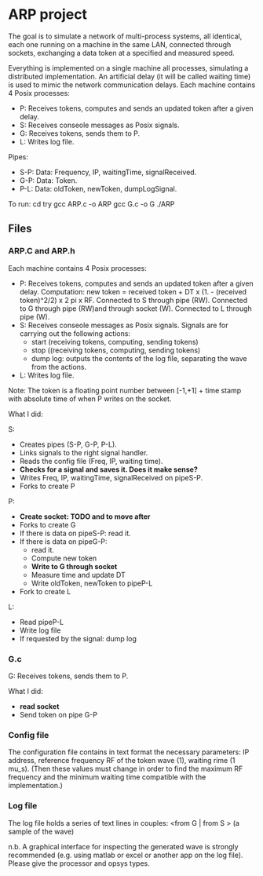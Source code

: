 # ARP project 
The goal is to simulate a network of multi-process systems, all identical, each one running on a machine in the same LAN, connected through sockets, exchanging a data token at a specified and measured speed. 

Everything is implemented on a single machine all processes, simulating a distributed implementation. An artificial delay (it will be called waiting time) is used to mimic the network communication delays. Each machine contains 4 Posix processes:
- P: Receives tokens, computes and sends an updated token after a given delay. 
- S: Receives conseole messages as Posix signals. 
- G: Receives tokens, sends them to P.
- L: Writes log file.

Pipes:
- S-P: Data: Frequency, IP, waitingTime, signalReceived.
- G-P: Data: Token. 
- P-L: Data: oldToken, newToken, dumpLogSignal.


To run: 
cd try
gcc ARP.c -o ARP
gcc G.c -o G
./ARP


## Files

### ARP.C and ARP.h
Each machine contains 4 Posix processes:
- P: Receives tokens, computes and sends an updated token after a given delay. Computation: new token = received token + DT x (1. - (received token)^2/2) x 2 pi x RF. Connected to S through pipe (RW). Connected to G through pipe (RW)and through socket (W). Connected to L through pipe (W). 
- S: Receives conseole messages as Posix signals. Signals are for carrying out the following actions:
  - start (receiving tokens, computing, sending tokens)
  - stop ((receiving tokens, computing, sending tokens)
  - dump log: outputs the contents of the log file, separating the wave from the actions.
- L: Writes log file.

Note: The token is a floating point number between [-1,+1] + time stamp with absolute time of when P writes on the socket. 

What I did:

S: 
- Creates pipes (S-P, G-P, P-L).
- Links signals to the right signal handler. 
- Reads the config file (Freq, IP, waiting time).
- **Checks for a signal and saves it. Does it make sense?**
- Writes Freq, IP, waitingTime, signalReceived on pipeS-P.
- Forks to create P

P:
- **Create socket: TODO and to move after**
- Forks to create G
- If there is data on pipeS-P: read it.
- If there is data on pipeG-P: 
  - read it. 
  - Compute new token
  - **Write to G through socket**
  - Measure time and update DT
  - Write oldToken, newToken to pipeP-L
- Fork to create L 
 
L:
- Read pipeP-L
- Write log file
- If requested by the signal: dump log
 
### G.c
G: Receives tokens, sends them to P.

What I did:
- **read socket**
- Send token on pipe G-P


### Config file
The configuration file contains in text format the necessary parameters: IP address, reference frequency RF of the token wave (1), waiting rime (1 mu_s). (Then these values must change in order to find the maximum RF frequency and the minimum waiting time compatible with the implementation.)

### Log file
The log file holds a series of text lines in couples:
<timestamp> <from G | from S > <value>
<timestamp> <sent value> (a sample of the wave)
  

n.b. A graphical interface for inspecting the generated wave is strongly recommended (e.g. using matlab or excel or
another app on the log file). Please give the processor and opsys types.
